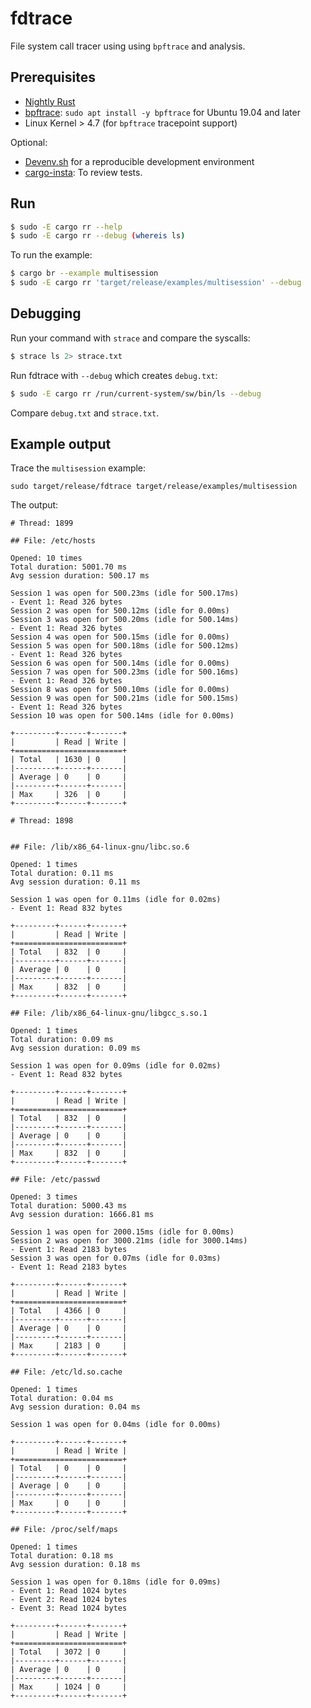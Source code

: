 # fdtrace

File system call tracer using using `bpftrace` and analysis.

## Prerequisites

- [Nightly Rust](https://www.rust-lang.org/tools/install)
- [bpftrace](https://bpftrace.org/): `sudo apt install -y bpftrace` for Ubuntu 19.04 and later
- Linux Kernel > 4.7 (for `bpftrace` tracepoint support)

Optional:
- [Devenv.sh](https://devenv.sh/) for a reproducible development environment
- [cargo-insta](https://crates.io/crates/cargo-insta): To review tests.

## Run

```bash
$ sudo -E cargo rr --help
$ sudo -E cargo rr --debug (whereis ls)
```

To run the example:
```bash
$ cargo br --example multisession
$ sudo -E cargo rr 'target/release/examples/multisession' --debug
```


## Debugging

Run your command with `strace` and compare the syscalls:
```bash
$ strace ls 2> strace.txt
```

Run fdtrace with `--debug` which creates `debug.txt`:
```bash
$ sudo -E cargo rr /run/current-system/sw/bin/ls --debug
```

Compare `debug.txt` and `strace.txt`.


## Example output

Trace the `multisession` example:
```
sudo target/release/fdtrace target/release/examples/multisession
```

The output:
```
# Thread: 1899

## File: /etc/hosts

Opened: 10 times
Total duration: 5001.70 ms
Avg session duration: 500.17 ms

Session 1 was open for 500.23ms (idle for 500.17ms)
- Event 1: Read 326 bytes
Session 2 was open for 500.12ms (idle for 0.00ms)
Session 3 was open for 500.20ms (idle for 500.14ms)
- Event 1: Read 326 bytes
Session 4 was open for 500.15ms (idle for 0.00ms)
Session 5 was open for 500.18ms (idle for 500.12ms)
- Event 1: Read 326 bytes
Session 6 was open for 500.14ms (idle for 0.00ms)
Session 7 was open for 500.23ms (idle for 500.16ms)
- Event 1: Read 326 bytes
Session 8 was open for 500.10ms (idle for 0.00ms)
Session 9 was open for 500.21ms (idle for 500.15ms)
- Event 1: Read 326 bytes
Session 10 was open for 500.14ms (idle for 0.00ms)

+---------+------+-------+
|         | Read | Write |
+========================+
| Total   | 1630 | 0     |
|---------+------+-------|
| Average | 0    | 0     |
|---------+------+-------|
| Max     | 326  | 0     |
+---------+------+-------+

# Thread: 1898


## File: /lib/x86_64-linux-gnu/libc.so.6

Opened: 1 times
Total duration: 0.11 ms
Avg session duration: 0.11 ms

Session 1 was open for 0.11ms (idle for 0.02ms)
- Event 1: Read 832 bytes

+---------+------+-------+
|         | Read | Write |
+========================+
| Total   | 832  | 0     |
|---------+------+-------|
| Average | 0    | 0     |
|---------+------+-------|
| Max     | 832  | 0     |
+---------+------+-------+

## File: /lib/x86_64-linux-gnu/libgcc_s.so.1

Opened: 1 times
Total duration: 0.09 ms
Avg session duration: 0.09 ms

Session 1 was open for 0.09ms (idle for 0.02ms)
- Event 1: Read 832 bytes

+---------+------+-------+
|         | Read | Write |
+========================+
| Total   | 832  | 0     |
|---------+------+-------|
| Average | 0    | 0     |
|---------+------+-------|
| Max     | 832  | 0     |
+---------+------+-------+

## File: /etc/passwd

Opened: 3 times
Total duration: 5000.43 ms
Avg session duration: 1666.81 ms

Session 1 was open for 2000.15ms (idle for 0.00ms)
Session 2 was open for 3000.21ms (idle for 3000.14ms)
- Event 1: Read 2183 bytes
Session 3 was open for 0.07ms (idle for 0.03ms)
- Event 1: Read 2183 bytes

+---------+------+-------+
|         | Read | Write |
+========================+
| Total   | 4366 | 0     |
|---------+------+-------|
| Average | 0    | 0     |
|---------+------+-------|
| Max     | 2183 | 0     |
+---------+------+-------+

## File: /etc/ld.so.cache

Opened: 1 times
Total duration: 0.04 ms
Avg session duration: 0.04 ms

Session 1 was open for 0.04ms (idle for 0.00ms)

+---------+------+-------+
|         | Read | Write |
+========================+
| Total   | 0    | 0     |
|---------+------+-------|
| Average | 0    | 0     |
|---------+------+-------|
| Max     | 0    | 0     |
+---------+------+-------+

## File: /proc/self/maps

Opened: 1 times
Total duration: 0.18 ms
Avg session duration: 0.18 ms

Session 1 was open for 0.18ms (idle for 0.09ms)
- Event 1: Read 1024 bytes
- Event 2: Read 1024 bytes
- Event 3: Read 1024 bytes

+---------+------+-------+
|         | Read | Write |
+========================+
| Total   | 3072 | 0     |
|---------+------+-------|
| Average | 0    | 0     |
|---------+------+-------|
| Max     | 1024 | 0     |
+---------+------+-------+
```
